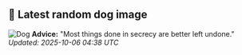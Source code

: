 ## 🐶 Latest random dog image
![Dog](https://images.dog.ceo/breeds/havanese/00100trPORTRAIT_00100_BURST20191222103956878_COVER.jpg)
**Advice:** "Most things done in secrecy are better left undone."
*Updated: 2025-10-06 04:38 UTC*
